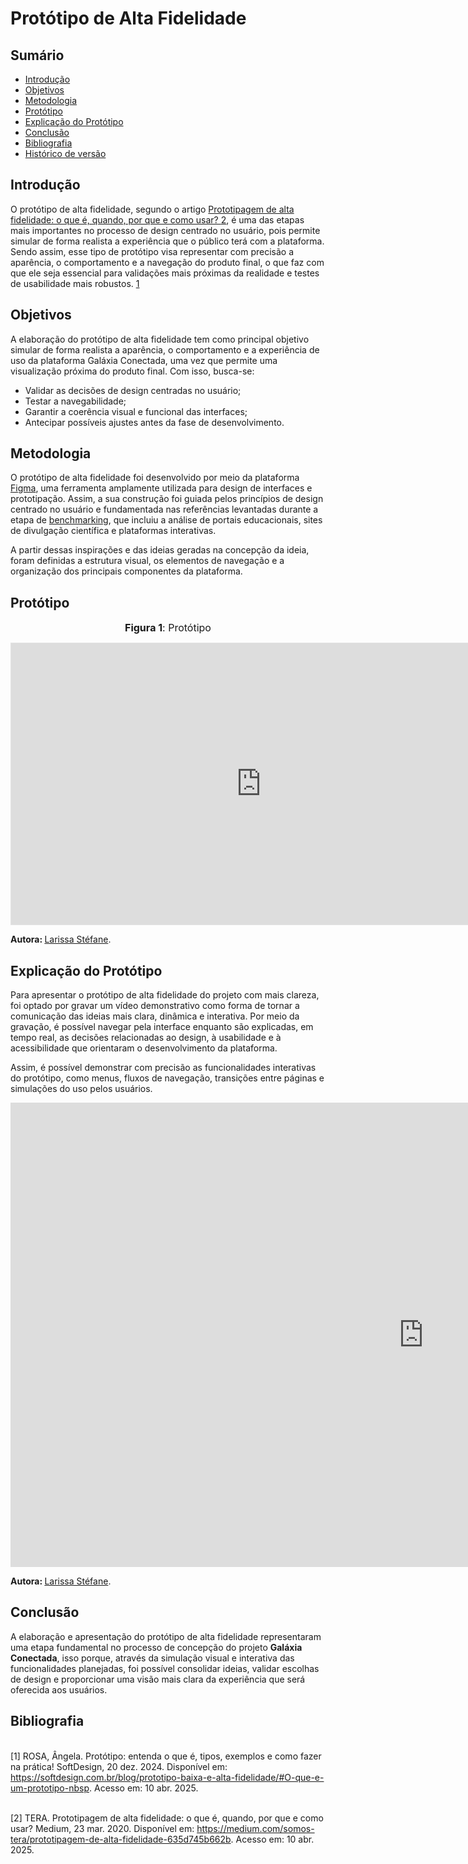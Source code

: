 # Protótipo de Alta Fidelidade

## Sumário

* [Introdução](#Introdução)
* [Objetivos](#Objetivos)
* [Metodologia](#Metodologia)
* [Protótipo](#Protótipo)
* [Explicação do Protótipo](#Explicação-do-Protótipo)
* [Conclusão](#Conclusão)
* [Bibliografia](#Bibliografia)
* [Histórico de versão](#Histórico-de-versão)

## Introdução

O protótipo de alta fidelidade, segundo o artigo [Prototipagem de alta fidelidade: o que é, quando, por que e como usar?
](https://medium.com/somos-tera/prototipagem-de-alta-fidelidade-635d745b662b) [2](#ref1), é uma das etapas mais importantes no processo de design centrado no usuário, pois permite simular de forma realista a experiência que o público terá com a plataforma. Sendo assim, esse tipo de protótipo visa representar com precisão a aparência, o comportamento e a navegação do produto final, o que faz com que ele seja essencial para validações mais próximas da realidade e testes de usabilidade mais robustos. [1](#ref1)

## Objetivos

A elaboração do protótipo de alta fidelidade tem como principal objetivo simular de forma realista a aparência, o comportamento e a experiência de uso da plataforma Galáxia Conectada, uma vez que permite uma visualização próxima do produto final. Com isso, busca-se:

- Validar as decisões de design centradas no usuário;
- Testar a navegabilidade;
- Garantir a coerência visual e funcional das interfaces;
- Antecipar possíveis ajustes antes da fase de desenvolvimento. 

## Metodologia

O protótipo de alta fidelidade foi desenvolvido por meio da plataforma [Figma](https://www.figma.com/), uma ferramenta amplamente utilizada para design de interfaces e prototipação. Assim, a sua construção foi guiada pelos princípios de design centrado no usuário e fundamentada nas referências levantadas durante a etapa de [benchmarking](), que incluiu a análise de portais educacionais, sites de divulgação científica e plataformas interativas. 

A partir dessas inspirações e das ideias geradas na concepção da ideia, foram definidas a estrutura visual, os elementos de navegação e a organização dos principais componentes da plataforma.

##  Protótipo

<font size="3"><p style="text-align: center"><b>Figura 1</b>: Protótipo </p></font>

<center>
<iframe style="border: 1px solid rgba(0, 0, 0, 0.1);" width="800" height="450" src="https://www.figma.com/proto/6jc45Cu044RUGGaUGMKWTk/Gal%C3%A1xia-Conectada?node-id=1-2&t=lBHDddkEQZqo5hJK-0&scaling=min-zoom&content-scaling=fixed&page-id=0%3A1" allowfullscreen></iframe>
</center>

<b> Autora: </b> <a href="https://github.com/SkywalkerSupreme">Larissa Stéfane</a>.

##  Explicação do Protótipo

Para apresentar o protótipo de alta fidelidade do projeto com mais clareza, foi optado por gravar um vídeo demonstrativo como forma de tornar a comunicação das ideias mais clara, dinâmica e interativa. Por meio da gravação, é possível navegar pela interface enquanto são explicadas, em tempo real, as decisões relacionadas ao design, à usabilidade e à acessibilidade que orientaram o desenvolvimento da plataforma.

Assim, é possível demonstrar com precisão as funcionalidades interativas do protótipo, como menus, fluxos de navegação, transições entre páginas e simulações do uso pelos usuários. 

<iframe width="1321" height="743" src="https://www.youtube.com/embed/GiIuzLF-TCo" title="PRotótipo de Alta Fidelidade do &quot;Galáxia Conectada&quot;. - Projeto de Desenho e Arquitetura de Software." frameborder="0" allow="accelerometer; autoplay; clipboard-write; encrypted-media; gyroscope; picture-in-picture; web-share" referrerpolicy="strict-origin-when-cross-origin" allowfullscreen></iframe>

<b> Autora: </b> <a href="https://github.com/SkywalkerSupreme">Larissa Stéfane</a>.

## Conclusão

A elaboração e apresentação do protótipo de alta fidelidade representaram uma etapa fundamental no processo de concepção do projeto **Galáxia Conectada**, isso porque, através da simulação visual e interativa das funcionalidades planejadas, foi possível consolidar ideias, validar escolhas de design e proporcionar uma visão mais clara da experiência que será oferecida aos usuários.

## Bibliografia

<a name="ref1"></a>  
[1] ROSA, Ângela. Protótipo: entenda o que é, tipos, exemplos e como fazer na prática! SoftDesign, 20 dez. 2024. Disponível em: https://softdesign.com.br/blog/prototipo-baixa-e-alta-fidelidade/#O-que-e-um-prototipo-nbsp. Acesso em: 10 abr. 2025.

<a name="ref1"></a>  
[2] TERA. Prototipagem de alta fidelidade: o que é, quando, por que e como usar? Medium, 23 mar. 2020. Disponível em: https://medium.com/somos-tera/prototipagem-de-alta-fidelidade-635d745b662b. Acesso em: 10 abr. 2025.
